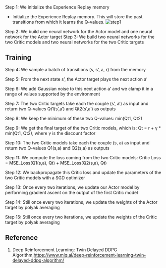 Step 1: We initialize the Experience Replay memory

* Initialize the Experience Replay memory. This will store the past transitions from which it learns the Q-values.
![step1](https://i.imgur.com/oap1vFv.png)


Step 2: We build one neural network for the Actor model and one neural network for the Actor target
Step 3: We build two neural networks for the two Critic models and two neural networks for the two Critic targets
## Training 

Step 4: We sample a batch of transitions (s, s’, a, r) from the memory

Step 5: From the next state s’, the Actor target plays the next action a’

Step 6: We add Gaussian noise to this next action a’ and we clamp it in a range of values supported by the environment

Step 7: The two Critic targets take each the couple (s’, a’) as input and return two Q-values Qt1(s’,a’) and Qt2(s’,a’) as outputs

Step 8: We keep the minimum of these two Q-values: min(Qt1, Qt2)

Step 9: We get the final target of the two Critic models, which is: Qt = r + γ * min(Qt1, Qt2), where γ is the discount factor

Step 10: The two Critic models take each the couple (s, a) as input and return two Q-values Q1(s,a) and Q2(s,a) as outputs

Step 11: We compute the loss coming from the two Critic models: Critic Loss = MSE_Loss(Q1(s,a), Qt) + MSE_Loss(Q2(s,a), Qt)

Step 12: We backpropagate this Critic loss and update the parameters of the two Critic models with a SGD optimizer

Step 13: Once every two iterations, we update our Actor model by performing gradient ascent on the output of the first Critic model

Step 14: Still once every two iterations, we update the weights of the Actor target by polyak averaging

Step 15: Still once every two iterations, we update the weights of the Critic target by polyak averaging

 
## Reference
1. Deep Reinforcement Learning: Twin Delayed DDPG Algorithm,https://www.mlq.ai/deep-reinforcement-learning-twin-delayed-ddpg-algorithm/
